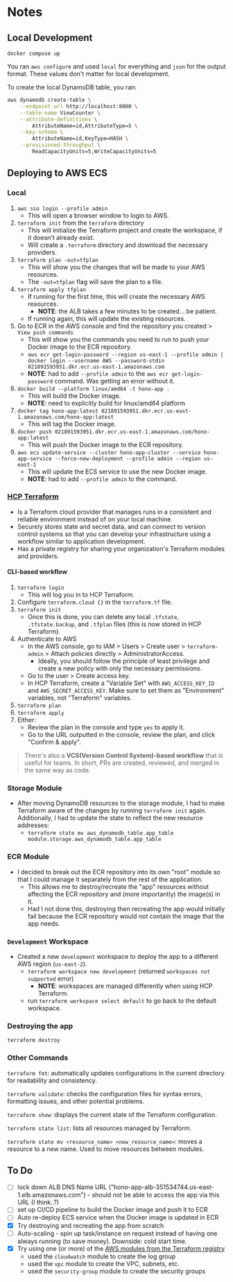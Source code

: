 # Notes

## Local Development

`docker compose up`

You ran `aws configure` and used `local` for everything and `json` for the output format. These values don't matter for local development.

To create the local DynamoDB table, you ran:

```bash
aws dynamodb create-table \
    --endpoint-url http://localhost:8000 \
    --table-name ViewCounter \
    --attribute-definitions \
        AttributeName=id,AttributeType=S \
    --key-schema \
        AttributeName=id,KeyType=HASH \
    --provisioned-throughput \
        ReadCapacityUnits=5,WriteCapacityUnits=5
```

## Deploying to AWS ECS

### Local

1. `aws sso login --profile admin`
   - This will open a browser window to login to AWS.
2. `terraform init` from the `terraform` directory
   - This will initialize the Terraform project and create the workspace, if it doesn't already exist.
   - Will create a `.terraform` directory and download the necessary providers.
3. `terraform plan -out=tfplan`
   - This will show you the changes that will be made to your AWS resources.
   - The `-out=tfplan` flag will save the plan to a file.
4. `terraform apply tfplan`
   - If running for the first time, this will create the necessary AWS resources.
     - **NOTE**: the ALB takes a few minutes to be created... be patient.
   - If running again, this will update the existing resources.
5. Go to ECR in the AWS console and find the repository you created > `View push commands`
   - This will show you the commands you need to run to push your Docker image to the ECR repository.
   - `aws ecr get-login-password --region us-east-1 --profile admin | docker login --username AWS --password-stdin 021891593951.dkr.ecr.us-east-1.amazonaws.com`
   - **NOTE**: had to add `--profile admin` to the `aws ecr get-login-password` command. Was getting an error without it.
6. `docker build --platform linux/amd64 -t hono-app .`
   - This will build the Docker image.
   - **NOTE**: need to explicitly build for linux/amd64 platform
7. `docker tag hono-app:latest 021891593951.dkr.ecr.us-east-1.amazonaws.com/hono-app:latest`
   - This will tag the Docker image.
8. `docker push 021891593951.dkr.ecr.us-east-1.amazonaws.com/hono-app:latest`
   - This will push the Docker image to the ECR repository.
9. `aws ecs update-service --cluster hono-app-cluster --service hono-app-service --force-new-deployment --profile admin --region us-east-1`
   - This will update the ECS service to use the new Docker image.
   - **NOTE**: had to add `--profile admin` to the command.

### [HCP Terraform](https://app.terraform.io/app/organizations)

- Is a Terraform cloud provider that manages runs in a consistent and reliable environment instead of on your local machine.
- Securely stores state and secret data, and can connect to version control systems so that you can develop your infrastructure using a workflow similar to application development.
- Has a private registry for sharing your organization's Terraform modules and providers.

#### CLI-based workflow

1. `terraform login`
   - This will log you in to HCP Terraform.
2. Configure `terraform.cloud {}` in the `terraform.tf` file.
3. `terraform init`
   - Once this is done, you can delete any local `.tfstate`, `.tfstate.backup`, and `.tfplan` files (this is now stored in HCP Terraform).
4. Authenticate to AWS
   - In the AWS console, go to IAM > Users > Create user > `terraform-admin` > Attach policies directly > AdministratorAccess.
     - Ideally, you should follow the principle of least privilege and create a new policy with only the necessary permissions.
   - Go to the user > Create access key.
   - In HCP Terraform, create a "Variable Set" with `AWS_ACCESS_KEY_ID` and `AWS_SECRET_ACCESS_KEY`. Make sure to set them as "Environment" variables, not "Terraform" variables.
5. `terraform plan`
6. `terraform apply`
7. Either:
   - Review the plan in the console and type `yes` to apply it.
   - Go to the URL outputted in the console, review the plan, and click "Confirm & apply".

> There's also a **VCS(Version Control System)-based workflow** that is useful for teams. In short, PRs are created, reviewed, and merged in the same way as code.

### Storage Module

- After moving DynamoDB resources to the storage module, I had to make Terraform aware of the changes by running `terraform init` again. Additionally, I had to update the state to reflect the new resource addresses:
  - `terraform state mv aws_dynamodb_table.app_table module.storage.aws_dynamodb_table.app_table`

### ECR Module

- I decided to break out the ECR repository into its own "root" module so that I could manage it separately from the rest of the application.
  - This allows me to destroy/recreate the "app" resources without affecting the ECR repository and (more importantly) the image(s) in it.
  - Had I not done this, destroying then recreating the app would initially fail because the ECR repository would not contain the image that the app needs.

### `Development` Workspace

- Created a new `development` workspace to deploy the app to a different AWS region (`us-east-2`).
  - `terraform workspace new development` (returned `workspaces not supported` error)
    - **NOTE**: workspaces are managed differently when using HCP Terraform.
  - run `terraform workspace select default` to go back to the default workspace.

### Destroying the app

`terraform destroy`

### Other Commands

`terraform fmt`: automatically updates configurations in the current directory for readability and consistency.

`terraform validate`: checks the configuration files for syntax errors, formatting issues, and other potential problems.

`terraform show`: displays the current state of the Terraform configuration.

`terraform state list`: lists all resources managed by Terraform.

`terraform state mv <resource_name> <new_resource_name>`: moves a resource to a new name. Used to move resources between modules.

## To Do

- [ ] lock down ALB DNS Name URL ("hono-app-alb-351534744.us-east-1.elb.amazonaws.com") - should not be able to access the app via this URL (I think..?)
- [ ] set up CI/CD pipeline to build the Docker image and push it to ECR
- [ ] Auto re-deploy ECS service when the Docker image is updated in ECR
- [x] Try destroying and recreating the app from scratch
- [ ] Auto-scaling - spin up task/instance on request instead of having one always running (to save money). Downside: cold start time.
- [x] Try using one (or more) of the [AWS modules from the Terraform registry](https://registry.terraform.io/browse/modules?provider=aws)
  - used the `cloudwatch` module to create the log group
  - used the `vpc` module to create the VPC, subnets, etc.
  - used the `security-group` module to create the security groups
